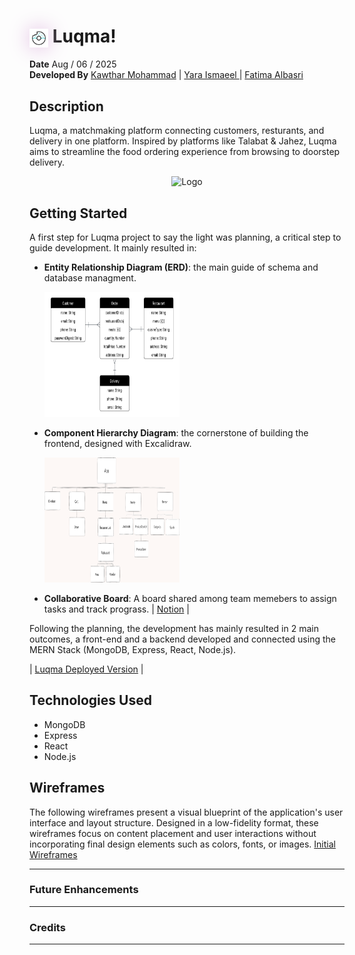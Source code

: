 <h1>
  <img src="assets/donut-unscreen.gif"  width="30" height="30" style="vertical-align:middle; filter: drop-shadow(0 0 1rem rgba(225, 184, 225, 1));">
  Luqma!
</h1>

**Date** Aug / 06 / 2025 <br>
**Developed By**  [Kawthar Mohammad](https://github.com/Kawthara-M) | [Yara Ismaeel ](https://github.com/Yara-Waleed) | [Fatima Albasri](https://github.com/fatemaAlbasri)

## Description
Luqma, a matchmaking platform connecting customers, resturants, and delivery in one platform. Inspired by platforms like Talabat & Jahez, Luqma aims to streamline the food ordering experience from browsing to doorstep delivery.
<br>
<div align="center">
  <img src="" width="40%" height="100px" alt="Logo">
</div>


## Getting Started

A first step for Luqma project to say the light was planning, a critical step to guide development. It mainly resulted in:

- **Entity Relationship Diagram (ERD)**: the main guide of schema and database managment. <br>

  <img src="./assets/Luqma-ER.png" width="45%" height="200px" alt="Logo">


- **Component Hierarchy Diagram**: the cornerstone of building the frontend, designed with Excalidraw. <br>

  <img src="./assets/component-hirearchy-diagram.png" width="45%" height="200px" alt="Logo">


- **Collaborative Board**: A board shared among team memebers to assign tasks and track prograss. | 
[Notion](https://www.notion.so/Tasks-24765872718a80178886d12cdcce7fa5) |

Following the planning, the development has mainly resulted in 2 main outcomes, a front-end and a backend developed and connected using the MERN Stack (MongoDB, Express, React, Node.js). <br>

| [Luqma Deployed Version]() |

## Technologies Used
- MongoDB
- Express
- React
- Node.js

## Wireframes
The following wireframes present a visual blueprint of the application's user interface and layout structure. Designed in a low-fidelity format, these wireframes focus on content placement and user interactions without incorporating final design elements such as colors, fonts, or images.
[Initial Wireframes](https://drive.google.com/file/d/1YB0MhtIkYtj9ExbQ0EiqymQ-cjfsmWzi/view)



---
### **Future Enhancements**

---
### **Credits**


---
